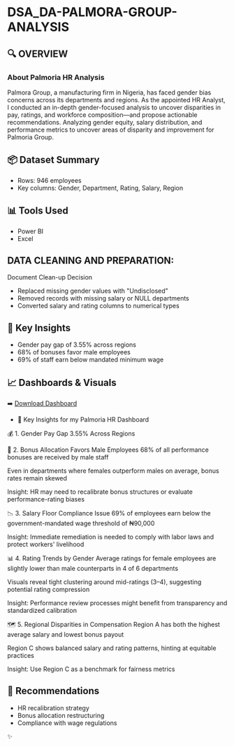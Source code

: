 # DSA_DA-PALMORA-GROUP-ANALYSIS

## 🔍 OVERVIEW
### About Palmoria HR Analysis

Palmora Group, a manufacturing firm in Nigeria, has faced gender bias concerns across its departments and regions. As the appointed HR Analyst, I conducted an in-depth gender-focused 
analysis to uncover disparities in pay, ratings, and workforce composition—and propose actionable recommendations.
Analyzing gender equity, salary distribution, and performance metrics to uncover areas of disparity and improvement for Palmoria Group.

## 📦 Dataset Summary
- Rows: 946 employees
- Key columns: Gender, Department, Rating, Salary, Region

## 📊 Tools Used
- Power BI
- Excel

## DATA CLEANING AND PREPARATION:
Document Clean-up Decision
 - Replaced missing gender values with "Undisclosed"
 - Removed records with missing salary or NULL departments
 - Converted salary and rating columns to numerical types  

## 🚀 Key Insights
- Gender pay gap of 3.55% across regions
- 68% of bonuses favor male employees
- 69% of staff earn below mandated minimum wage

## 📈 Dashboards & Visuals
➡️ [Download Dashboard](Visual/Palmoria%20HR%20EDA%20Analysis%201.pbix)

- 🧠 Key Insights for my Palmoria HR Dashboard
  
💰 1. Gender Pay Gap 3.55% Across Regions

🎯 2. Bonus Allocation Favors Male Employees
68% of all performance bonuses are received by male staff

Even in departments where females outperform males on average, bonus rates remain skewed

Insight: HR may need to recalibrate bonus structures or evaluate performance-rating biases

📉 3. Salary Floor Compliance Issue
69% of employees earn below the government-mandated wage threshold of ₦90,000

Insight: Immediate remediation is needed to comply with labor laws and protect workers' livelihood

📊 4. Rating Trends by Gender
Average ratings for female employees are slightly lower than male counterparts in 4 of 6 departments

Visuals reveal tight clustering around mid-ratings (3–4), suggesting potential rating compression

Insight: Performance review processes might benefit from transparency and standardized calibration

🗺️ 5. Regional Disparities in Compensation
Region A has both the highest average salary and lowest bonus payout

Region C shows balanced salary and rating patterns, hinting at equitable practices

Insight: Use Region C as a benchmark for fairness metrics

## 📌 Recommendations
- HR recalibration strategy
- Bonus allocation restructuring
- Compliance with wage regulations




✨
